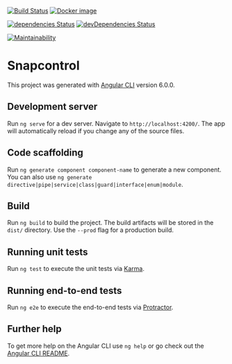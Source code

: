 [![Build Status](https://travis-ci.org/jaedle/snapcontrol.svg?branch=master)](https://travis-ci.org/jaedle/snapcontrol)
[![Docker image](https://images.microbadger.com/badges/image/jaedle/snapcontrol.svg)](https://microbadger.com/images/jaedle/snapcontrol "Get your own image badge on microbadger.com")

[![dependencies Status](https://david-dm.org/jaedle/snapcontrol/status.svg)](https://david-dm.org/jaedle/snapcontrol)
[![devDependencies Status](https://david-dm.org/jaedle/snapcontrol/dev-status.svg)](https://david-dm.org/jaedle/snapcontrol?type=dev)

[![Maintainability](https://api.codeclimate.com/v1/badges/35e94aecd21f29dfcd4f/maintainability)](https://codeclimate.com/github/jaedle/snapcontrol/maintainability)



# Snapcontrol

This project was generated with [Angular CLI](https://github.com/angular/angular-cli) version 6.0.0.

## Development server

Run `ng serve` for a dev server. Navigate to `http://localhost:4200/`. The app will automatically reload if you change any of the source files.

## Code scaffolding

Run `ng generate component component-name` to generate a new component. You can also use `ng generate directive|pipe|service|class|guard|interface|enum|module`.

## Build

Run `ng build` to build the project. The build artifacts will be stored in the `dist/` directory. Use the `--prod` flag for a production build.

## Running unit tests

Run `ng test` to execute the unit tests via [Karma](https://karma-runner.github.io).

## Running end-to-end tests

Run `ng e2e` to execute the end-to-end tests via [Protractor](http://www.protractortest.org/).

## Further help

To get more help on the Angular CLI use `ng help` or go check out the [Angular CLI README](https://github.com/angular/angular-cli/blob/master/README.md).
